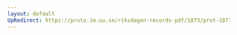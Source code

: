 ```yaml
---
layout: default
UpRedirect: https://pruto.im.uu.se/riksdagen-records-pdf/1873/prot-1873--fk--125/prot-1873--fk--125_004.pdf
---
```

